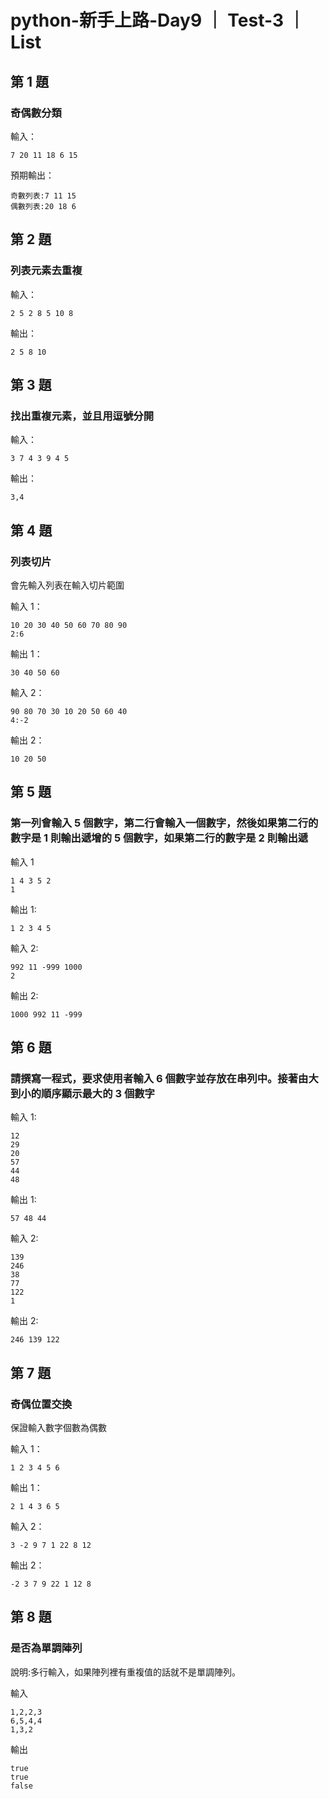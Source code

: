 # python-新手上路-Day9 ｜ Test-3 ｜ List

## 第 1 題

### 奇偶數分類

輸入：

```
7 20 11 18 6 15
```

預期輸出：

```
奇數列表:7 11 15
偶數列表:20 18 6
```

## 第 2 題

### 列表元素去重複

輸入：

```
2 5 2 8 5 10 8
```

輸出：

```
2 5 8 10
```

## 第 3 題

### 找出重複元素，並且用逗號分開

輸入：

```
3 7 4 3 9 4 5
```

輸出：

```
3,4
```

## 第 4 題

### 列表切片

會先輸入列表在輸入切片範圍

輸入 1：

```
10 20 30 40 50 60 70 80 90
2:6
```

輸出 1：

```
30 40 50 60
```

輸入 2：

```
90 80 70 30 10 20 50 60 40
4:-2
```

輸出 2：

```
10 20 50
```

## 第 5 題

### 第一列會輸入 5 個數字，第二行會輸入一個數字，然後如果第二行的數字是 1 則輸出遞增的 5 個數字，如果第二行的數字是 2 則輸出遞

輸入 1

```
1 4 3 5 2
1
```

輸出 1:

```
1 2 3 4 5
```

輸入 2:

```
992 11 -999 1000
2
```

輸出 2:

```
1000 992 11 -999
```

## 第 6 題

### 請撰寫一程式，要求使用者輸入 6 個數字並存放在串列中。接著由大到小的順序顯示最大的 3 個數字

輸入 1:

```
12
29
20
57
44
48
```

輸出 1:

```
57 48 44
```

輸入 2:

```
139
246
38
77
122
1
```

輸出 2:

```
246 139 122
```

## 第 7 題

### 奇偶位置交換

保證輸入數字個數為偶數

輸入 1：

```
1 2 3 4 5 6
```

輸出 1：

```
2 1 4 3 6 5
```

輸入 2：

```
3 -2 9 7 1 22 8 12
```

輸出 2：

```
-2 3 7 9 22 1 12 8
```

## 第 8 題

### 是否為單調陣列

說明:多行輸入，如果陣列裡有重複值的話就不是單調陣列。

輸入

```
1,2,2,3
6,5,4,4
1,3,2
```

輸出

```
true
true
false
```
